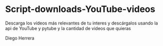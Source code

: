 # Script-downloads-YouTube-videos

Descarga los vídeos más relevantes de tu interes y descárgalos usando la api de YouTube y pytube y la cantidad de videos que quieras 

Diego Herrera
